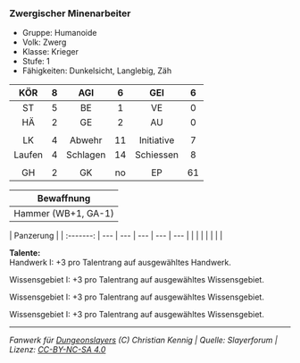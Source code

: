 ### Zwergischer Minenarbeiter

- Gruppe: Humanoide
- Volk: Zwerg
- Klasse: Krieger
- Stufe: 1
- Fähigkeiten: Dunkelsicht, Langlebig, Zäh

|  KÖR   |  8  |   AGI    |  6  |    GEI     |  6  |
| :----: | :-: | :------: | :-: | :--------: | :-: |
|   ST   |  5  |    BE    |  1  |     VE     |  0  |
|   HÄ   |  2  |    GE    |  2  |     AU     |  0  |
|        |     |          |     |            |     |
|   LK   |  4  |  Abwehr  | 11  | Initiative |  7  |
| Laufen |  4  | Schlagen | 14  | Schiessen  |  8  |
|        |     |          |     |            |     |
|   GH   |  2  |    GK    | no  |     EP     | 61  |

|     Bewaffnung      |
| :-----------------: |
| Hammer (WB+1, GA-1) |

| Panzerung |
| :-------: | --- | --- | --- | --- | --- |
|           |     |     |     |     |     |

**Talente:**  
Handwerk I: +3 pro Talentrang auf ausgewähltes Handwerk.

Wissensgebiet I: +3 pro Talentrang auf ausgewähltes Wissensgebiet.

Wissensgebiet I: +3 pro Talentrang auf ausgewähltes Wissensgebiet.

Wissensgebiet I: +3 pro Talentrang auf ausgewähltes Wissensgebiet.

---

_Fanwerk für [Dungeonslayers](https://www.dungeonslayers.net/) (C) Christian Kennig | Quelle: Slayerforum | Lizenz: [CC-BY-NC-SA 4.0](https://creativecommons.org/licenses/by-nc-sa/4.0/deed.de)_
